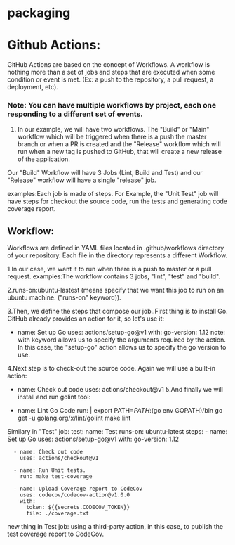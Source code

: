 # packaging


# Github Actions:
GitHub Actions are based on the concept of Workflows. A workflow is nothing more than a set of jobs and steps that are executed when some condition or event is met. (Ex: a push to the repository, a pull request, a deployment, etc).

### Note: You can have multiple workflows by project, each one responding to a different set of events.

1. In our example, we will have two workflows. The "Build" or "Main" workflow which will be triggered when there is a push the master branch or when a PR is created and the "Release" workflow which will run when a new tag is pushed to GitHub, that will create a new release of the application.

Our "Build" Workflow will have 3 Jobs (Lint, Build and Test) and our "Release" workflow will have a single "release" job.

examples:Each job is made of steps. For Example, the "Unit Test" job will have steps for checkout the source code, run the tests and generating code coverage report.


## Workflow:
Workflows are defined in YAML files located in .github/workflows directory of your repository.
Each file in the directory represents a different Workflow.

1.In our case, we want it to run when there is a push to master or a pull request.
examples:The workflow contains 3 jobs, "lint", "test" and "build".

2.runs-on:ubuntu-lastest (means specify that we want this job to run on an ubuntu machine. ("runs-on" keyword)).

3.Then, we define the steps that compose our job..First thing is to install Go. GitHub already provides an action for it, so let's use it:
-   name: Set up Go
    uses: actions/setup-go@v1
    with:
        go-version: 1.12
note: with keyword allows us to specify the arguments required by the action. In this case, the "setup-go" action allows us to specify the go version to use.

4.Next step is to check-out the source code. Again we will use a built-in action:

-  name: Check out code
   uses: actions/checkout@v1
5.And finally we will install and run golint tool:

- name: Lint Go Code
  run: |
    export PATH=$PATH:$(go env GOPATH)/bin
    go get -u golang.org/x/lint/golint 
    make lint


Similary in "Test" job:
 test:
    name: Test
    runs-on: ubuntu-latest
    steps:
      - name: Set up Go
        uses: actions/setup-go@v1
        with:
          go-version: 1.12

      - name: Check out code
        uses: actions/checkout@v1

      - name: Run Unit tests.
        run: make test-coverage
      
      - name: Upload Coverage report to CodeCov
        uses: codecov/codecov-action@v1.0.0
        with:
          token: ${{secrets.CODECOV_TOKEN}}
          file: ./coverage.txt

new thing in Test job: using a third-party action, in this case, to publish the test coverage report to CodeCov.
